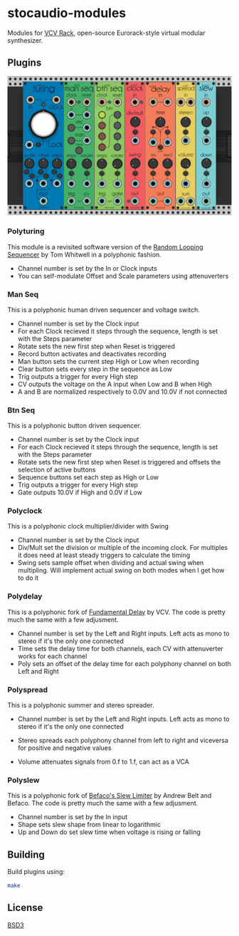 # stocaudio-modules

Modules for [VCV Rack](https://github.com/VCVRack/Rack), open-source Eurorack-style virtual modular synthesizer.

## Plugins
![](res/stocaudio-modules.PNG)

### Polyturing

This module is a revisited software version of the [Random Looping Sequencer](https://musicthing.co.uk/pages/turing.html) by Tom Whitwell in a polyphonic fashion.
 - Channel number is set by the In or Clock inputs
 - You can self-modulate Offset and Scale parameters using attenuverters

### Man Seq

This is a polyphonic human driven sequencer and voltage switch.

- Channel number is set by the Clock input
 - For each Clock recieved it steps through the sequence, length is set with the Steps parameter
- Rotate sets the new first step when Reset is triggered
- Record button activates and deactivates recording
- Man button sets the current step High or Low when recording
- Clear button sets every step in the sequence as Low
- Trig outputs a trigger for every High step
- CV outputs the voltage on the A input when Low and B when High
- A and B are normalized respectively to 0.0V and 10.0V if not connected

### Btn Seq

This is a polyphonic button driven sequencer.

- Channel number is set by the Clock input
 - For each Clock recieved it steps through the sequence, length is set with the Steps parameter
- Rotate sets the new first step when Reset is triggered and offsets the selection of active buttons
- Sequence buttons set each step as High or Low
- Trig outputs a trigger for every High step
- Gate outputs 10.0V if High and 0.0V if Low

### Polyclock

This is a polyphonic clock multiplier/divider with Swing


- Channel number is set by the Clock input
- Div/Mult set the division or multiple of the incoming clock. For multiples it does need at least steady triggers to calculate the timing
- Swing sets sample offset when dividing and actual swing when multipling. Will implement actual swing on both modes when I get how to do it

### Polydelay

This is a polyphonic fork of [Fundamental Delay](https://github.com/VCVRack/Fundamental) by VCV. The code is pretty much the same with a few adjusment.

- Channel number is set by the Left and Right inputs. Left acts as mono to stereo if it's the only one connected
- Time sets the delay time for both channels, each CV with attenuverter works for each channel
- Poly sets an offset of the delay time for each polyphony channel on both Left and Right

### Polyspread

This is a polyphonic summer and stereo spreader.

- Channel number is set by the Left and Right inputs. Left acts as mono to stereo if it's the only one connected
- Stereo spreads each polyphony channel from left to right and viceversa for positive and negative values

- Volume attenuates signals from 0.f to 1.f, can act as a VCA

### Polyslew

This is a polyphonic fork of [Befaco's Slew Limiter](https://github.com/VCVRack/Befaco) by Andrew Belt and Befaco. The code is pretty much the same with a few adjusment.


- Channel number is set by the In input
- Shape sets slew shape from linear to logarithmic
- Up and Down do set slew time when voltage is rising or falling


## Building

Build plugins using:

```bash
make
```


## License
[BSD3](https://opensource.org/licenses/BSD-3-Clause)
